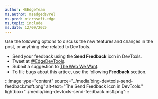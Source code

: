```yaml
---
author: MSEdgeTeam
ms.author: msedgedevrel
ms.prod: microsoft-edge
ms.topic: include
ms.date: 12/09/2020
---
```

Use the following options to discuss the new features and changes in the post, or anything else related to DevTools.

*   Send your feedback using the **Send Feedback** icon in DevTools.
*   Tweet at [@EdgeDevTools](https://twitter.com/intent/tweet?text=@EdgeDevTools).
*   Submit a suggestion to [The Web We Want](https://webwewant.fyi).
*   To file bugs about this article, use the following **Feedback** section.

:::image type="content" source="../media/bing-devtools-send-feedback.msft.png" alt-text="The Send Feedback icon in DevTools." lightbox="../media/bing-devtools-send-feedback.msft.png":::
